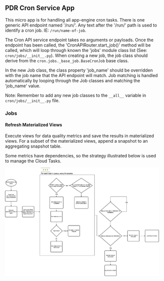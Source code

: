 ## PDR Cron Service App

This micro app is for handling all app-engine cron tasks. There is one generic API endpoint named
'/run/'.  Any text after the '/run/' path is used to identify a cron job.  IE: `/run/name-of-job`.

The Cron API service endpoint takes no arguments or payloads.  Once the endpoint has been called,
the 'CronAPIRouter.start_job()' method will be called, which will loop through known the 'jobs'
module class list (See: `cron/jobs/__init__.py`).  When creating a new job, the job class should
derive from the `cron.jobs._base_job.BaseCronJob` base class.

In the new Job class, the class property 'job_name' should be overridden with the job name that 
the API endpoint will match. Job matching is handled automatically by looping through the Job classes
and matching the 'job_name' value.  

Note: Remember to add any new job classes to the `__all__` variable in `cron/jobs/__init__.py` file.

### Jobs

#### Refresh Materialized Views

Execute views for data quality metrics and save the results in materialized views. For a subset of the materialized views, append a snapshot to an aggregating snapshot table.

Some metrics have dependencies, so the strategy illustrated below is used to manage the Cloud Tasks.

![](job_dataflow.png)
